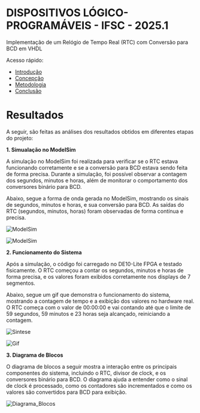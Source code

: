 # DISPOSITIVOS LÓGICO-PROGRAMÁVEIS - IFSC - 2025.1

Implementação de um Relógio de Tempo Real (RTC) com Conversão para BCD em VHDL

Acesso rápido:

  - [Introdução](./README.md)
  - [Concepção](./concepção.md)
  - [Metodologia](./metodologia.md)
  - [Conclusão](./conclusão.md)

# Resultados

A seguir, são feitas as análises dos resultados obtidos em diferentes etapas do projeto:

**1. Simualação no ModelSim**

A simulação no ModelSim foi realizada para verificar se o RTC estava funcionando corretamente e se a conversão para BCD estava sendo feita de forma precisa. Durante a simulação, foi possível observar a contagem dos segundos, minutos e horas, além de monitorar o comportamento dos conversores binário para BCD.

Abaixo, segue a forma de onda gerada no ModelSim, mostrando os sinais de segundos, minutos e horas, e sua conversão para BCD. As saídas do RTC (segundos, minutos, horas) foram observadas de forma contínua e precisa.

![ModelSim](https://github.com/thaislisatchok/PI3-IFSC-2024-1/blob/main/Thais_Guido/imagens.md/protoboard1.jpeg)

![ModelSim](https://github.com/thaislisatchok/PI3-IFSC-2024-1/blob/main/Thais_Guido/imagens.md/protoboard1.jpeg)


**2. Funcionamento do Sistema**

Após a simulação, o código foi carregado no DE10-Lite FPGA e testado fisicamente. O RTC começou a contar os segundos, minutos e horas de forma precisa, e os valores foram exibidos corretamente nos displays de 7 segmentos.

Abaixo, segue um gif que demonstra o funcionamento do sistema, mostrando a contagem de tempo e a exibição dos valores no hardware real. O RTC começa com o valor de 00:00:00 e vai contando até que o limite de 59 segundos, 59 minutos e 23 horas seja alcançado, reiniciando a contagem.

![Sintese](https://github.com/thaislisatchok/PI3-IFSC-2024-1/blob/main/Thais_Guido/imagens.md/protoboard1.jpeg)

![Gif](https://github.com/thaislisatchok/PI3-IFSC-2024-1/blob/main/Thais_Guido/imagens.md/protoboard1.jpeg)


**3. Diagrama de Blocos**

O diagrama de blocos a seguir mostra a interação entre os principais componentes do sistema, incluindo o RTC, divisor de clock, e os conversores binário para BCD. O diagrama ajuda a entender como o sinal de clock é processado, como os contadores são incrementados e como os valores são convertidos para BCD para exibição.

![Diagrama_Blocos](https://github.com/thaislisatchok/PI3-IFSC-2024-1/blob/main/Thais_Guido/imagens.md/protoboard1.jpeg)


